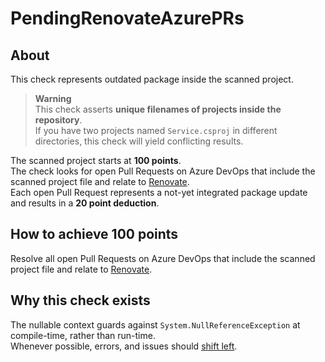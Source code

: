 <!-- !!! THIS FILE IS AUTOGENERATED - DO NOT EDIT IT MANUALLY !!! -->
<!-- !!! THIS FILE IS AUTOGENERATED - DO NOT EDIT IT MANUALLY !!! -->
<!-- !!! THIS FILE IS AUTOGENERATED - DO NOT EDIT IT MANUALLY !!! -->

# PendingRenovateAzurePRs

## About
This check represents outdated package inside the scanned project.

> **Warning**  
> This check asserts **unique filenames of projects inside the repository**.  
> If you have two projects named `Service.csproj` in different directories, this check will yield conflicting results.


The scanned project starts at **100 points**.  
The check looks for open Pull Requests on Azure DevOps that include the scanned project file and relate to [Renovate](https://github.com/renovatebot/renovate).  
Each open Pull Request represents a not-yet integrated package update and results in a **20 point deduction**.

## How to achieve 100 points
Resolve all open Pull Requests on Azure DevOps that include the scanned project file and relate to [Renovate](https://github.com/renovatebot/renovate).

## Why this check exists
The nullable context guards against `System.NullReferenceException` at compile-time, rather than run-time.  
Whenever possible, errors, and issues should [shift left](https://en.wikipedia.org/wiki/Shift-left_testing).